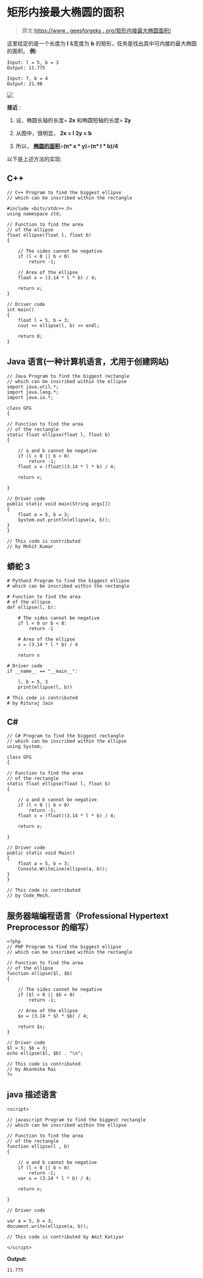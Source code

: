 # 矩形内接最大椭圆的面积

> 原文:[https://www . geesforgeks . org/矩形内接最大椭圆面积/](https://www.geeksforgeeks.org/area-of-the-biggest-ellipse-inscribed-within-a-rectangle/)

这里给定的是一个长度为 **l** &宽度为 **b** 的矩形，任务是找出其中可内接的最大椭圆的面积。
**例:**

```
Input: l = 5, b = 3
Output: 11.775

Input: 7, b = 4
Output: 21.98
```

![](img/35fb11a1dc5e523359c133cb8c5114c7.png)

**接近** :

1.  设，椭圆长轴的长度= **2x** 和椭圆短轴的长度= **2y**
2.  从图中，很明显，
    **2x = l**
    **2y = b**

3.  所以， [**椭圆的面积**](https://www.geeksforgeeks.org/program-to-find-the-area-of-an-ellipse/)=**(π* x * y)**=**(π* l * b)/4**

以下是上述方法的实现:

## C++

```
// C++ Program to find the biggest ellipse
// which can be inscribed within the rectangle

#include <bits/stdc++.h>
using namespace std;

// Function to find the area
// of the ellipse
float ellipse(float l, float b)
{

    // The sides cannot be negative
    if (l < 0 || b < 0)
        return -1;

    // Area of the ellipse
    float x = (3.14 * l * b) / 4;

    return x;
}

// Driver code
int main()
{
    float l = 5, b = 3;
    cout << ellipse(l, b) << endl;

    return 0;
}
```

## Java 语言(一种计算机语言，尤用于创建网站)

```
// Java Program to find the biggest rectangle
// which can be inscribed within the ellipse
import java.util.*;
import java.lang.*;
import java.io.*;

class GFG
{

// Function to find the area
// of the rectangle
static float ellipse(float l, float b)
{

    // a and b cannot be negative
    if (l < 0 || b < 0)
        return -1;
    float x = (float)(3.14 * l * b) / 4;

    return x;

}

// Driver code
public static void main(String args[])
{
    float a = 5, b = 3;
    System.out.println(ellipse(a, b));
}
}

// This code is contributed
// by Mohit Kumar
```

## 蟒蛇 3

```
# Python3 Program to find the biggest ellipse
# which can be inscribed within the rectangle

# Function to find the area
# of the ellipse
def ellipse(l, b):

    # The sides cannot be negative
    if l < 0 or b < 0:
        return -1

    # Area of the ellipse
    x = (3.14 * l * b) / 4

    return x

# Driver code
if __name__ == "__main__":

    l, b = 5, 3
    print(ellipse(l, b))

# This code is contributed
# by Rituraj Jain
```

## C#

```
// C# Program to find the biggest rectangle
// which can be inscribed within the ellipse
using System;

class GFG
{

// Function to find the area
// of the rectangle
static float ellipse(float l, float b)
{

    // a and b cannot be negative
    if (l < 0 || b < 0)
        return -1;
    float x = (float)(3.14 * l * b) / 4;

    return x;

}

// Driver code
public static void Main()
{
    float a = 5, b = 3;
    Console.WriteLine(ellipse(a, b));
}
}

// This code is contributed
// by Code_Mech.
```

## 服务器端编程语言（Professional Hypertext Preprocessor 的缩写）

```
<?php
// PHP Program to find the biggest ellipse
// which can be inscribed within the rectangle

// Function to find the area
// of the ellipse
function ellipse($l, $b)
{

    // The sides cannot be negative
    if ($l < 0 || $b < 0)
        return -1;

    // Area of the ellipse
    $x = (3.14 * $l * $b) / 4;

    return $x;
}

// Driver code
$l = 5; $b = 3;
echo ellipse($l, $b) . "\n";

// This code is contributed
// by Akanksha Rai
?>
```

## java 描述语言

```
<script>

// javascript Program to find the biggest rectangle
// which can be inscribed within the ellipse

// Function to find the area
// of the rectangle
function ellipse(l , b)
{

    // a and b cannot be negative
    if (l < 0 || b < 0)
        return -1;
    var x = (3.14 * l * b) / 4;

    return x;

}

// Driver code

var a = 5, b = 3;
document.write(ellipse(a, b));

// This code is contributed by Amit Katiyar

</script>
```

**Output:** 

```
11.775
```